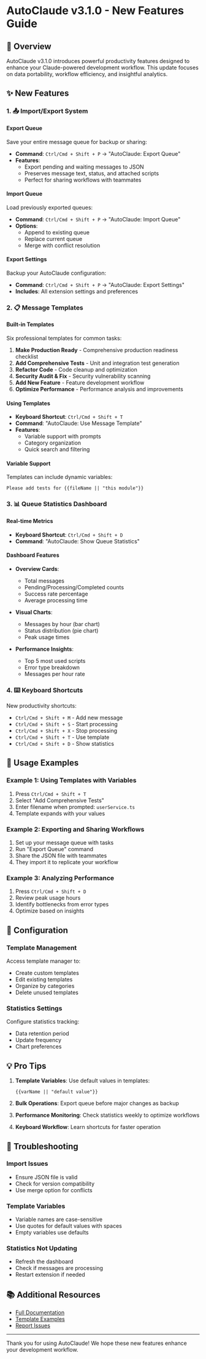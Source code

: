# AutoClaude v3.1.0 - New Features Guide

## 🚀 Overview

AutoClaude v3.1.0 introduces powerful productivity features designed to enhance your Claude-powered development workflow. This update focuses on data portability, workflow efficiency, and insightful analytics.

## ✨ New Features

### 1. 📤 Import/Export System

#### Export Queue

Save your entire message queue for backup or sharing:

- **Command**: `Ctrl/Cmd + Shift + P` → "AutoClaude: Export Queue"
- **Features**:
  - Export pending and waiting messages to JSON
  - Preserves message text, status, and attached scripts
  - Perfect for sharing workflows with teammates

#### Import Queue

Load previously exported queues:

- **Command**: `Ctrl/Cmd + Shift + P` → "AutoClaude: Import Queue"
- **Options**:
  - Append to existing queue
  - Replace current queue
  - Merge with conflict resolution

#### Export Settings

Backup your AutoClaude configuration:

- **Command**: `Ctrl/Cmd + Shift + P` → "AutoClaude: Export Settings"
- **Includes**: All extension settings and preferences

### 2. 📋 Message Templates

#### Built-in Templates

Six professional templates for common tasks:

1. **Make Production Ready** - Comprehensive production readiness checklist
2. **Add Comprehensive Tests** - Unit and integration test generation
3. **Refactor Code** - Code cleanup and optimization
4. **Security Audit & Fix** - Security vulnerability scanning
5. **Add New Feature** - Feature development workflow
6. **Optimize Performance** - Performance analysis and improvements

#### Using Templates

- **Keyboard Shortcut**: `Ctrl/Cmd + Shift + T`
- **Command**: "AutoClaude: Use Message Template"
- **Features**:
  - Variable support with prompts
  - Category organization
  - Quick search and filtering

#### Variable Support

Templates can include dynamic variables:

```
Please add tests for {{fileName || "this module"}}
```

### 3. 📊 Queue Statistics Dashboard

#### Real-time Metrics

- **Keyboard Shortcut**: `Ctrl/Cmd + Shift + D`
- **Command**: "AutoClaude: Show Queue Statistics"

#### Dashboard Features

- **Overview Cards**:
  - Total messages
  - Pending/Processing/Completed counts
  - Success rate percentage
  - Average processing time

- **Visual Charts**:
  - Messages by hour (bar chart)
  - Status distribution (pie chart)
  - Peak usage times

- **Performance Insights**:
  - Top 5 most used scripts
  - Error type breakdown
  - Messages per hour rate

### 4. ⌨️ Keyboard Shortcuts

New productivity shortcuts:

- `Ctrl/Cmd + Shift + M` - Add new message
- `Ctrl/Cmd + Shift + S` - Start processing
- `Ctrl/Cmd + Shift + X` - Stop processing
- `Ctrl/Cmd + Shift + T` - Use template
- `Ctrl/Cmd + Shift + D` - Show statistics

## 📝 Usage Examples

### Example 1: Using Templates with Variables

1. Press `Ctrl/Cmd + Shift + T`
2. Select "Add Comprehensive Tests"
3. Enter filename when prompted: `userService.ts`
4. Template expands with your values

### Example 2: Exporting and Sharing Workflows

1. Set up your message queue with tasks
2. Run "Export Queue" command
3. Share the JSON file with teammates
4. They import it to replicate your workflow

### Example 3: Analyzing Performance

1. Press `Ctrl/Cmd + Shift + D`
2. Review peak usage hours
3. Identify bottlenecks from error types
4. Optimize based on insights

## 🔧 Configuration

### Template Management

Access template manager to:

- Create custom templates
- Edit existing templates
- Organize by categories
- Delete unused templates

### Statistics Settings

Configure statistics tracking:

- Data retention period
- Update frequency
- Chart preferences

## 💡 Pro Tips

1. **Template Variables**: Use default values in templates:

   ```
   {{varName || "default value"}}
   ```

2. **Bulk Operations**: Export queue before major changes as backup

3. **Performance Monitoring**: Check statistics weekly to optimize workflows

4. **Keyboard Workflow**: Learn shortcuts for faster operation

## 🐛 Troubleshooting

### Import Issues

- Ensure JSON file is valid
- Check for version compatibility
- Use merge option for conflicts

### Template Variables

- Variable names are case-sensitive
- Use quotes for default values with spaces
- Empty variables use defaults

### Statistics Not Updating

- Refresh the dashboard
- Check if messages are processing
- Restart extension if needed

## 📚 Additional Resources

- [Full Documentation](https://github.com/r3e-network/Claude-Autopilot)
- [Template Examples](https://github.com/r3e-network/Claude-Autopilot/wiki/Templates)
- [Report Issues](https://github.com/r3e-network/Claude-Autopilot/issues)

---

Thank you for using AutoClaude! We hope these new features enhance your development workflow.
